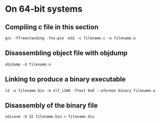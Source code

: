 # On 64-bit systems

## Compiling c file in this section

    gcc -ffreestanding -fno-pie -m32 -c filename.c -o filename.o

## Disassembling object file with objdump

    objdump -d filename.o

## Linking to produce a binary executable

    ld -o filename.bin -m elf_i386 -Ttext 0x0 --oformat binary filename.o

## Disassembly of the binary file

    ndisasm -b 32 filename.bin > filename.dis
